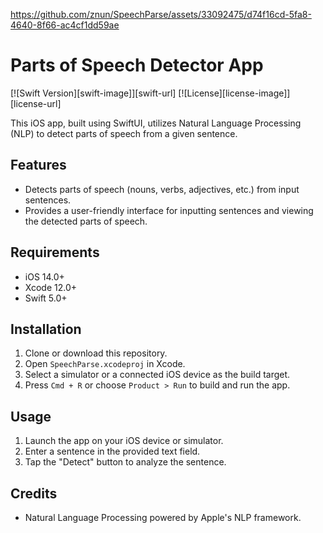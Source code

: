 https://github.com/znun/SpeechParse/assets/33092475/d74f16cd-5fa8-4640-8f66-ac4cf1dd59ae


# Parts of Speech Detector App

[![Swift Version][swift-image]][swift-url]
[![License][license-image]][license-url]

This iOS app, built using SwiftUI, utilizes Natural Language Processing (NLP) to detect parts of speech from a given sentence.

## Features

- Detects parts of speech (nouns, verbs, adjectives, etc.) from input sentences.
- Provides a user-friendly interface for inputting sentences and viewing the detected parts of speech.


## Requirements

- iOS 14.0+
- Xcode 12.0+
- Swift 5.0+

## Installation

1. Clone or download this repository.
2. Open `SpeechParse.xcodeproj` in Xcode.
3. Select a simulator or a connected iOS device as the build target.
4. Press `Cmd + R` or choose `Product > Run` to build and run the app.

## Usage

1. Launch the app on your iOS device or simulator.
2. Enter a sentence in the provided text field.
3. Tap the "Detect" button to analyze the sentence.


## Credits

- Natural Language Processing powered by Apple's NLP framework.



